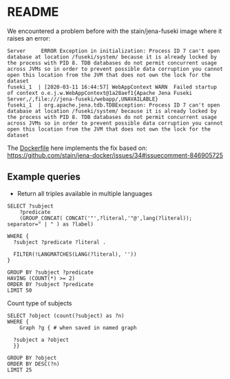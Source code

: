 # README

We encountered a problem before with the stain/jena-fuseki image where it raises an error:

```
Server     ERROR Exception in initialization: Process ID 7 can't open database at location /fuseki/system/ because it is already locked by the process with PID 8. TDB databases do not permit concurrent usage across JVMs so in order to prevent possible data corruption you cannot open this location from the JVM that does not own the lock for the dataset
fuseki_1  | [2020-03-11 16:44:57] WebAppContext WARN  Failed startup of context o.e.j.w.WebAppContext@1a28aef1{Apache Jena Fuseki Server,/,file:///jena-fuseki/webapp/,UNAVAILABLE}
fuseki_1  | org.apache.jena.tdb.TDBException: Process ID 7 can't open database at location /fuseki/system/ because it is already locked by the process with PID 8. TDB databases do not permit concurrent usage across JVMs so in order to prevent possible data corruption you cannot open this location from the JVM that does not own the lock for the dataset
```

The [Dockerfile](./Dockerfile) here implements the fix based on:
https://github.com/stain/jena-docker/issues/34#issuecomment-846905725

## Example queries

* Return all triples available in multiple languages

```
SELECT ?subject 
	?predicate
	(GROUP_CONCAT( CONCAT('"',?literal,'"@',lang(?literal)); separator=" | " ) as ?label)

WHERE {
  ?subject ?predicate ?literal .
  
  FILTER(!LANGMATCHES(LANG(?literal), ''))
}

GROUP BY ?subject ?predicate
HAVING (COUNT(*) >= 2)
ORDER BY ?subject ?predicate
LIMIT 50
```

Count type of subjects

```
SELECT ?object (count(?subject) as ?n)
WHERE {
	Graph ?g { # when saved in named graph
	
  ?subject a ?object
  }}

GROUP BY ?object
ORDER BY DESC(?n)
LIMIT 25
```

